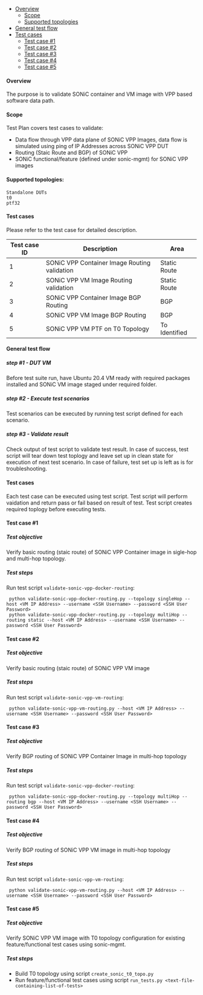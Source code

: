 - [Overview](#overview)
    - [Scope](#scope)
    - [Supported topologies](#supported-topologies)
- [General test flow](#general-test-flow)
- [Test cases](#test-cases)
    - [Test case #1](#test-case-1)
    - [Test case #2](#test-case-2)
    - [Test case #3](#test-case-3)
    - [Test case #4](#test-case-4)
    - [Test case #5](#test-case-5)

#### Overview
The purpose is to validate SONiC container and VM image with VPP based software data path.

#### Scope
Test Plan covers test cases to validate:
- Data flow through VPP data plane of SONiC VPP Images, data flow is simulated using ping of IP Addresses across SONiC VPP DUT
- Routing (Staic Route and BGP) of SONiC VPP
- SONiC functional/feature (defined under sonic-mgmt) for SONiC VPP images


#### Supported topologies:
```
Standalone DUTs
t0
ptf32
```

#### Test cases
Please refer to the test case for detailed description.

| Test case ID| Description | Area|
|-------------|-------------|-----------|
| 1 | SONiC VPP Container Image Routing validation |Static Route |
| 2 | SONiC VPP VM Image Routing validation|Static Route|
| 3 | SONiC VPP Container Image BGP Routing  |BGP|
| 4 | SONiC VPP VM Image BGP Routing  |BGP|
| 5 | SONiC VPP VM PTF on T0 Topology  |To Identified|


#### General test flow

##### step #1 - DUT VM
Before test suite run, have Ubuntu 20.4 VM ready with required packages installed and SONiC VM image staged under required folder.

##### step #2 - Execute test scenarios
Test scenarios can be executed by running test script defined for each scenario.

##### step #3 - Validate result
Check output of test script to validate test result. In case of success, test script will tear down test toplogy and leave set up in clean state for execution of next test scenario. In case of failure, test set up is left as is for troubleshooting. 

#### Test cases
Each test case can be executed using test script. Test script will perform vaidation and return pass or fail based on result of test. Test script creates required toplogy before executing tests.

#### Test case #1
##### Test objective

Verify basic routing (staic route) of SONiC VPP Container image in sigle-hop and multi-hop topology.

##### Test steps
Run test script `validate-sonic-vpp-docker-routing`:
   ```
    python validate-sonic-vpp-docker-routing.py --topology singleHop --host <VM IP Address> --username <SSH Username> --password <SSH User Password>
    python validate-sonic-vpp-docker-routing.py --topology multiHop --routing static --host <VM IP Address> --username <SSH Username> --password <SSH User Password>
   ```
#### Test case #2
##### Test objective

Verify basic routing (staic route) of SONiC VPP VM image

##### Test steps
Run test script `validate-sonic-vpp-vm-routing`:
   ```
    python validate-sonic-vpp-vm-routing.py --host <VM IP Address> --username <SSH Username> --password <SSH User Password>
   ```
#### Test case #3
##### Test objective

Verify BGP routing of SONiC VPP Container Image in multi-hop topology

##### Test steps
Run test script `validate-sonic-vpp-docker-routing`:
   ```
    python validate-sonic-vpp-docker-routing.py --topology multiHop --routing bgp --host <VM IP Address> --username <SSH Username> --password <SSH User Password>
   ```
#### Test case #4
##### Test objective

Verify BGP routing of SONiC VPP VM image in multi-hop topology

##### Test steps
Run test script `validate-sonic-vpp-vm-routing`:
   ```
    python validate-sonic-vpp-vm-routing.py --host <VM IP Address> --username <SSH Username> --password <SSH User Password>
   ```
#### Test case #5
##### Test objective

Verify SONiC VPP VM image with T0 topology configuration for existing feature/functional test cases using sonic-mgmt.

##### Test steps
- Build T0 topology using script `create_sonic_t0_topo.py`
- Run feature/functional test cases using script `run_tests.py <text-file-containing-list-of-tests>`

